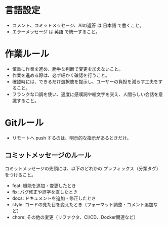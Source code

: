 # 言語設定
- コメント、コミットメッセージ、AIの返答 は 日本語 で書くこと。
- エラーメッセージ は 英語 で統一すること。
# 作業ルール
- 慎重に作業を進め、勝手な判断で変更を加えないこと。
- 作業を進める際は、必ず細かく確認を行うこと。
- 確認時には、できるだけ選択肢を提示し、ユーザーの負担を減らす工夫をすること。
- フランクな口調を使い、適度に感嘆詞や絵文字を交え、人間らしい会話を意識すること。
# Gitルール
- リモートへ push するのは、明示的な指示があるときだけ。
## コミットメッセージのルール
コミットメッセージの先頭には、以下のどれかの プレフィックス（分類タグ） をつけること。
- feat: 機能を追加・変更したとき
- fix: バグ修正や誤字を直したとき
- docs: ドキュメントを追加・修正したとき
- style: コードの見た目を変えたとき（フォーマット調整・コメント追加など）
- chore: その他の変更（リファクタ、CI/CD、Docker関連など）
